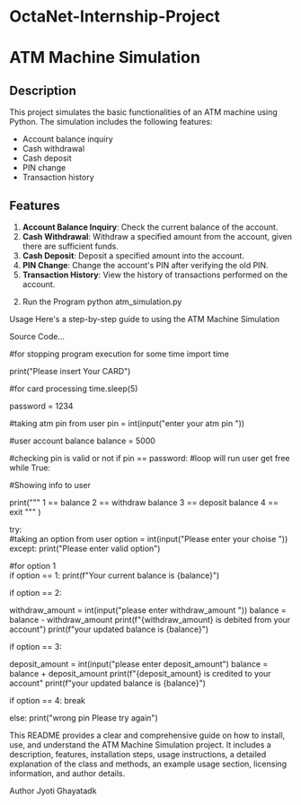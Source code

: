 # OctaNet-Internship-Project
# ATM Machine Simulation

## Description

This project simulates the basic functionalities of an ATM machine using Python. The simulation includes the following features:
- Account balance inquiry
- Cash withdrawal
- Cash deposit
- PIN change
- Transaction history

## Features

1. **Account Balance Inquiry**: Check the current balance of the account.
2. **Cash Withdrawal**: Withdraw a specified amount from the account, given there are sufficient funds.
3. **Cash Deposit**: Deposit a specified amount into the account.
4. **PIN Change**: Change the account's PIN after verifying the old PIN.
5. **Transaction History**: View the history of transactions performed on the account.

2) Run the Program
python atm_simulation.py

Usage
Here's a step-by-step guide to using the ATM Machine Simulation

Source Code...

#for stopping program execution for some time
import time

print("Please insert Your CARD")

#for card processing
time.sleep(5)

password = 1234

#taking atm pin from user
pin = int(input("enter your atm pin "))

#user account balance
balance = 5000

#checking pin is valid or not 
if pin == password:
    #loop will run user get free 
    while True:

 #Showing  info to user

   print(""" 
			1 == balance
			2 == withdraw balance
			3 == deposit balance
			4 == exit
			"""
              )

   try:    
    #taking an option from user
    option = int(input("Please enter your choise "))
   except:
    print("Please enter valid option")
        
   #for option 1        
   if option == 1:
            print(f"Your current balance is {balance}")
                                     
   if option == 2:

   withdraw_amount = int(input("please enter withdraw_amount "))
   balance = balance - withdraw_amount
           print(f"{withdraw_amount} is debited from your account")
           print(f"your updated balance is {balance}")
   
  if option == 3:

   deposit_amount = int(input("please enter deposit_amount")
   balance = balance + deposit_amount
           print(f"{deposit_amount} is credited to your account"
           print(f"your updated balance is {balance}")

 if option == 4:
 break

else:
    print("wrong pin Please try again")

This README provides a clear and comprehensive guide on how to install, use, and understand the ATM Machine Simulation project. It includes a description, features, installation steps, usage instructions, a detailed explanation of the class and methods, an example usage section, licensing information, and author details.

Author
Jyoti Ghayatadk
